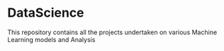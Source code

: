 # DataScience
This repository contains all the projects undertaken on various Machine Learning models and Analysis
